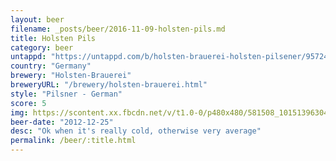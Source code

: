 ```yaml
---
layout: beer
filename: _posts/beer/2016-11-09-holsten-pils.md
title: Holsten Pils
category: beer
untappd: "https://untappd.com/b/holsten-brauerei-holsten-pilsener/957246"
country: "Germany"
brewery: "Holsten-Brauerei"
breweryURL: "/brewery/holsten-brauerei.html"
style: "Pilsner - German"
score: 5
img: https://scontent.xx.fbcdn.net/v/t1.0-0/p480x480/581508_10151396304968745_547445318_n.jpg?_nc_cat=111&_nc_ht=scontent.xx&oh=768c5ccd1f73727e8520678e3fb200e1&oe=5CA10C6C
beer-date: "2012-12-25"
desc: "Ok when it's really cold, otherwise very average"
permalink: /beer/:title.html
---
```

